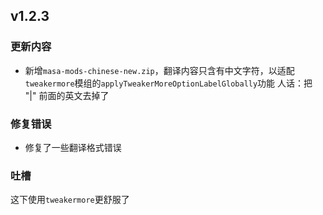 ## v1.2.3
### 更新内容
- 新增`masa-mods-chinese-new.zip`，翻译内容只含有中文字符，以适配`tweakermore`模组的`applyTweakerMoreOptionLabelGlobally`功能
人话：把 "|" 前面的英文去掉了

### 修复错误
- 修复了一些翻译格式错误

### 吐槽
这下使用`tweakermore`更舒服了
